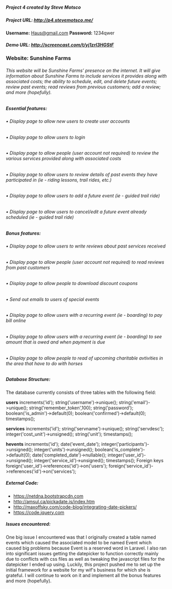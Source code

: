 ##### Project 4 created by Steve Motsco
##### Project URL:  http://p4.stevemotsco.me/
**Username:**  Haus@gmail.com
**Password:**  1234qwer
##### Demo URL:  http://screencast.com/t/yj1zrI3HGStF

### Website:  Sunshine Farms
###### This website will be Sunshine Farms’ presence on the internet.  It will give information about Sunshine Farms to include services it provides along with associated costs; the ability to schedule, edit, and delete future events; review past events; read reviews from previous customers; add a review; and more (hopefully).
##### Essential features:
###### •	Display page to allow new users to create user accounts
###### •	Display page to allow users to login
###### •	Display page to allow people (user account not required) to review the various services provided along with associated costs
###### •	Display page to allow users to review details of past events they have participated in (ie - riding lessons, trail rides, etc.)
###### •	Display page to allow users to add a future event (ie - guided trail ride)
###### •	Display page to allow users to cancel/edit a future event already scheduled (ie - guided trail ride)

##### Bonus features:
###### •	Display page to allow users to write reviews about past services received
###### •	Display page to allow people (user account not required) to read reviews from past customers
###### •	Display page to allow people to download discount coupons
###### •	Send out emails to users of special events
###### •	Display page to allow users with a recurring event (ie - boarding) to pay bill online
###### •	Display page to allow users with a recurring event (ie - boarding) to see amount that is owed and when payment is due
###### •	Display page to allow people to read of upcoming charitable avtivities in the area that have to do with horses

##### Database Structure:
The database currently consists of three tables with the following field:

**users**
increments('id');
string('username')->unique();
string('email')->unique();
string('remember_token',100); 
string('password');
boolean('is_admin')->default(0);
boolean('confirmed')->default(0);
timestamps();

**services**
increments('id');
string('servname')->unique();
string('servdesc');
integer('cost_unit')->unsigned();
string('unit');
timestamps();

**hevents**
increments('id');
date('event_date');
integer('participants')->unsigned();
integer('units')->unsigned();
boolean('is_complete')->default(0);
date('completed_date')->nullable();
integer('user_id')->unsigned(); 
integer('service_id')->unsigned(); 
timestamps();
  Foreign keys
foreign('user_id')->references('id')->on('users');
foreign('service_id')->references('id')->on('services');

##### External Code:
* https://netdna.bootstrapcdn.com
* http://amsul.ca/pickadate.js/index.htm
* http://maxoffsky.com/code-blog/integrating-date-pickers/
* https://code.jquery.com

##### Issues encountered:
One big issue I encountered was that I originally created a table named events which caused the associated model to be named Event which caused big problems because Event is a reserved word in Laravel.  I also ran into significant issues getting the datepicker to function correctly mainly due to conflicts with css files as well as tweaking the javascript files for the datepicker I ended up using.  Luckily, this project pushed me to set up the initial framework for a website for my wif's business for which she is grateful.  I will continue to work on it and implement all the bonus features and more (hopefully).